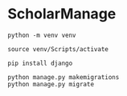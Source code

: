 # ScholarManage
```
python -m venv venv
```
```
source venv/Scripts/activate
```
```
pip install django
```
```
python manage.py makemigrations
python manage.py migrate
```
